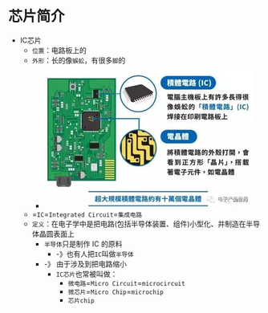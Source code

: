 # 芯片简介

* IC芯片
  * `位置`：电路板上的
  * `外形`：长的像`蜈蚣`，有很多`脚`的
    * ![ic芯片外形](../assets/img/ic_chip_look_like.png)
  * =`IC`=`Integrated Circuit`=`集成电路`
  * `定义`：在电子学中是把电路(包括半导体装置、组件)小型化、并制造在半导体晶圆表面上
    * `半导体`只是制作 IC 的原料
      * -》也有人把`IC`叫做`半导体`
    * -》 由于涉及到把电路缩小
      * `IC芯片`也常被叫做：
        * `微电路`=`Micro Circuit`=`microcircuit`
        * `微芯片`=`Micro Chip`=`microchip`
        * `芯片chip`
